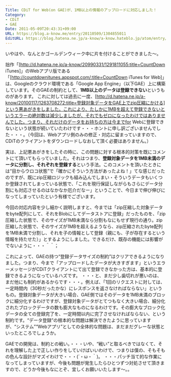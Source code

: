 ```yaml
---
Title: CDiT for Web(on GAE)が、1MB以上の情報のアップロードに対応しました！
Category:
- CDiT
- GAE
Date: 2011-05-09T20:43:31+09:00
URL: https://blog.a-know.me/entry/20110509/1304855011
EditURL: https://blog.hatena.ne.jp/a-know/a-know.hateblo.jp/atom/entry/12921228815727979730
---
```



いやはや、なんとかゴールデンウィーク中に片を付けることができました〜。


拙作「[http://d.hatena.ne.jp/a-know/20990331/1291811055:title=CountDown iTunes]」のWebアプリ版である「[http://countdownitunes.appspot.com/:title=CountDown iTunes for Web]」は、Googleのクラウド環境である「Google App Engine」（以下GAE）上に構築しています。そのGAEの制約として、<span class="deco" style="font-weight:bold;">1MB以上のデータは登録できない</span>というものがあります。
これに対しては過去に一度、[http://d.hatena.ne.jp/a-know/20100117/1263708272:title=登録対象データをGAE上でzip圧縮にかける]という悪あがきをしました。これにより、たしかに1MBを超えて登録できないというエラーの絶対数は減少しましたが、それでもゼロになったわけではありませんでした。つまり、それだけのデータをお持ちの方は今までfor Webに登録できないという状態が続いていたわけです・・・ホントに申し訳ございませんでした・・・。（今回は、Webアプリ側のみの修正・対応に留まっていますので、CDiTのクライアントをダウンロードしなおして頂く必要はありません。）


実は、上記悪あがきをしたその時に、この問題に対する根本的対策を既にコメントにて頂いてもらっていました。それはつまり、<span class="deco" style="font-weight:bold;">登録対象データを1MB未満のデータに分割し、それぞれを登録する</span>という手法。このコメントを頂いたときには“目からウロコ状態”で「確かにそういう方法があったよね！」てな感じだったのですが、既にzip圧縮ロジックも組み込んでしまい・そういうデータもいくつか登録されてしまっている状態で、「これを現行保証しながらもさらにデータ分割にも対応させるのはなかなか厄介だなー」ということで、今日まで伸び伸びになってしまっていたという有様でございます。


今回の対応内容を少し細かく説明しますと、今までは「zip圧縮した対象データをbyte配列にして、それをBlobにしてデータストアに登録」だったものを、「zip圧縮した状態で、そのサイズが1MB未満なら分割もなにもせず現行の通り。zip圧縮した状態で、そのサイズが1MBを超えるようなら、zip圧縮されたbyte配列を1MB未満で分割し、それを子の情報として登録（親にも、子が存在するという情報を持たせた）」とするようにしました。できるだけ、既存の機能には影響がでないように・・・＾＾；


これによって、GAEの持つ“登録データサイズの制約”はクリアできるようになりました。つまり、今まで「アップロードしたデータが大きすぎます」というエラーメッセージがCDiTクライアントにて出て登録できなかった方は、基本的に登録できるようになっているハズです。
・・・と、まだ少し歯切れが悪いのは、まだ他にも制約があるからです・・・。例えば、「1回のリクエストに対しては、一定時間内（30秒だったかな）にレスポンスを返さなければならない」というもの。登録対象データが大きい場合、GAE側ではそのデータを1MB未満のブロックに細分化するわけですが、登録対象データがとてつもなく大きい場合、細分化されたブロックデータの数も膨大なものになるわけです。その膨大なブロック化データの全ての登録完了を、一定時間以内に完了させなければならない、という制約です。“データ登録”の根本的な問題は解決できたように思っていますが、“システム”“Webアプリ”としての全体的な問題は、まだまだグレーな状態といったところでしょうか。


GAEでの開発は、制約との戦い。・・・いや、“戦い”と取るべきではなくて、それを理解した上で正しい作りをしていけばいいわけで、つまりは僕の、そもそもの色んな設計がマズイわけで・・・(´・ω・｀)。
・・・パッチ当て的な作業になってしまっていますが、今後も問題が発生したらひとつずつ対処させて頂きますので、どうか今後もなにとぞ、宜しくお願いいたします〜。。
